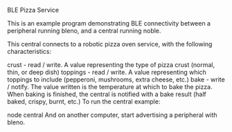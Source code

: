 BLE Pizza Service

This is an example program demonstrating BLE connectivity between a peripheral running bleno, and a central running noble.

This central connects to a robotic pizza oven service, with the following characteristics:

crust - read / write. A value representing the type of pizza crust (normal, thin, or deep dish)
toppings - read / write. A value representing which toppings to include (pepperoni, mushrooms, extra cheese, etc.)
bake - write / notify. The value written is the temperature at which to bake the pizza. When baking is finished, the central is notified with a bake result (half baked, crispy, burnt, etc.)
To run the central example:

node central
And on another computer, start advertising a peripheral with bleno.